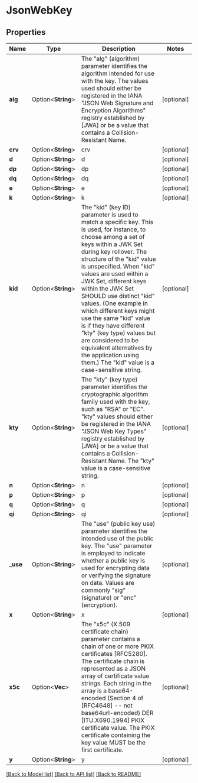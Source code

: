 # JsonWebKey

## Properties

Name | Type | Description | Notes
------------ | ------------- | ------------- | -------------
**alg** | Option<**String**> | The \"alg\" (algorithm) parameter identifies the algorithm intended for use with the key.  The values used should either be registered in the IANA \"JSON Web Signature and Encryption Algorithms\" registry established by [JWA] or be a value that contains a Collision- Resistant Name. | [optional]
**crv** | Option<**String**> | crv | [optional]
**d** | Option<**String**> | d | [optional]
**dp** | Option<**String**> | dp | [optional]
**dq** | Option<**String**> | dq | [optional]
**e** | Option<**String**> | e | [optional]
**k** | Option<**String**> | k | [optional]
**kid** | Option<**String**> | The \"kid\" (key ID) parameter is used to match a specific key.  This is used, for instance, to choose among a set of keys within a JWK Set during key rollover.  The structure of the \"kid\" value is unspecified.  When \"kid\" values are used within a JWK Set, different keys within the JWK Set SHOULD use distinct \"kid\" values.  (One example in which different keys might use the same \"kid\" value is if they have different \"kty\" (key type) values but are considered to be equivalent alternatives by the application using them.)  The \"kid\" value is a case-sensitive string. | [optional]
**kty** | Option<**String**> | The \"kty\" (key type) parameter identifies the cryptographic algorithm family used with the key, such as \"RSA\" or \"EC\". \"kty\" values should either be registered in the IANA \"JSON Web Key Types\" registry established by [JWA] or be a value that contains a Collision- Resistant Name.  The \"kty\" value is a case-sensitive string. | [optional]
**n** | Option<**String**> | n | [optional]
**p** | Option<**String**> | p | [optional]
**q** | Option<**String**> | q | [optional]
**qi** | Option<**String**> | qi | [optional]
**_use** | Option<**String**> | The \"use\" (public key use) parameter identifies the intended use of the public key. The \"use\" parameter is employed to indicate whether a public key is used for encrypting data or verifying the signature on data. Values are commonly \"sig\" (signature) or \"enc\" (encryption). | [optional]
**x** | Option<**String**> | x | [optional]
**x5c** | Option<**Vec<String>**> | The \"x5c\" (X.509 certificate chain) parameter contains a chain of one or more PKIX certificates [RFC5280].  The certificate chain is represented as a JSON array of certificate value strings.  Each string in the array is a base64-encoded (Section 4 of [RFC4648] -- not base64url-encoded) DER [ITU.X690.1994] PKIX certificate value. The PKIX certificate containing the key value MUST be the first certificate. | [optional]
**y** | Option<**String**> | y | [optional]

[[Back to Model list]](../README.md#documentation-for-models) [[Back to API list]](../README.md#documentation-for-api-endpoints) [[Back to README]](../README.md)


